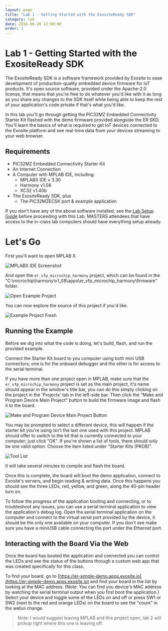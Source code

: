 ```yaml
---
layout: page
title: "Lab 1 - Getting Started with the ExositeReady SDK"
category: lab
date: 2016-06-28 12:00:00
order: 1
---
```


# Lab 1 - Getting Started with the ExositeReady SDK

The ExositeReady SDK is a software framework provided by Exosite to ease development of production-quality embedded device firmware for IoT products. It's open source software, provided under the Apache-2.0 license, that means that you're free to do whatever you'd like with it as long as you share any changes to the SDK itself while being able to keep the rest of your application's code private if that's what you'd like.

In this lab you'll go through getting the PIC32MZ Embedded Connectivity Starter Kit flashed with the demo firmware provided alongside the ER SKD. You'll learn the basics of what is required to get IoT devices connected to the Exosite platform and see real-time data from your devices streaming to your web browser.

## Requirements

* PIC32MZ Embedded Connectivity Starter Kit
* An Internet Connection
* A Computer with MPLAB IDE, including:
  * MPLABX IDE v 3.30
  * Harmony v1.08
  * XC32 v1.40b
* The ExositeReady SDK, plus
  * The PIC32MZECSK port & example application

If you don't have any of the above software installed, see the [Lab Setup Guide](../setup) before proceeding with this Lab. MASTERS attendees that have access to the in-class lab computers should have everything setup already.

# Let's Go

First you'll want to open MPLAB X.

![MPLABX IDE Screenshot](../images/mplabx.png)

And open the `er_vfp_microchip_harmony` project, which can be found in the "C:\microchip\harmony\v1_08\apps\er_vfp_microchip_harmony\firmware" folder.

![Open Example Project](../images/open_example_project.png)

You can now explore the source of this project if you'd like.

![Example Project Fresh](../images/example_project_fresh.png)

## Running the Example

Before we dig into what the code is doing, let's build, flash, and run the provided example.

Connect the Starter Kit board to you computer using both mini USB connectors; one is for the onboard debugger and the other is for access to the serial terminal.

If you have more than one project open in MPLAB, make sure that the `er_vfp_microchip_harmony` project is set as the main project, it's name should appear in the window's title bar, you can do this simply clicking on the project in the 'Projects' tab in the left-side bar. Then click the "Make and Program Device Main Project" button to build the firmware image and flash it to the board.

![Make and Program Device Main Project Button](../images/make_and_program_device_main_project_button.png)

You may be prompted to select a different device, this will happen if the starter kit you're using isn't the last one used with this project. MPLAB should offer to switch to the kit that is currently connected to your computer; just click "OK". If you're shown a list of tools, there should only be one valid option. Choose the item listed under "Starter Kits (PKOB)".

![Tool List](../images/tool_list.png)

It will take several minutes to compile and flash the board.

Once this is complete, the board will boot the demo application, connect to Exosite's servers, and begin reading & writing data. Once this happens you should see the three LEDs, red, yellow, and green, along the 40-pin header turn on.

To follow the progress of the application booting and connecting, or to troubleshoot any issues, you can use a serial terminal application to view the application's debug log. Open the serial terminal application on the computer and connect to the virtual serial port provided by the device, it should be the only one available on your computer. If you don't see make sure you have a miniUSB cable connecting the port under the Ethernet port.

<!-- NTS: Expand the above section after figuring out what application they will have on these machines. -->

## Interacting with the Board Via the Web

Once the board has booted the application and connected you can control the LEDs and see the status of the buttons through a custom web app that was created specifically for this class.

To find your board, go to [https://er-simple-demo.apps.exosite.io](https://er-simple-demo.apps.exosite.io) and find your board in the list by looking at the MAC address. (Note: You can find you device's MAC address by watching the serial terminal output when you first boot the application.) Select your device and toggle some of the LEDs on and off or press SW1 or SW2 (next to the red and orange LEDs) on the board to see the "count" in the webui change.

<!-- NTS: The above URL will have to change when the app gets pushed to production next week. -->

> Note: I would suggest leaving MPLAB and this project open, lab 2 will pickup right where this one is leaving off.

